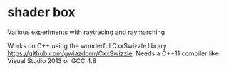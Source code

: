 # shader box
Various experiments with raytracing and raymarching

Works on C++ using the wonderful CxxSwizzle library https://github.com/gwiazdorrr/CxxSwizzle. Needs a C++11 compiler like Visual Studio 2013 or GCC 4.8
